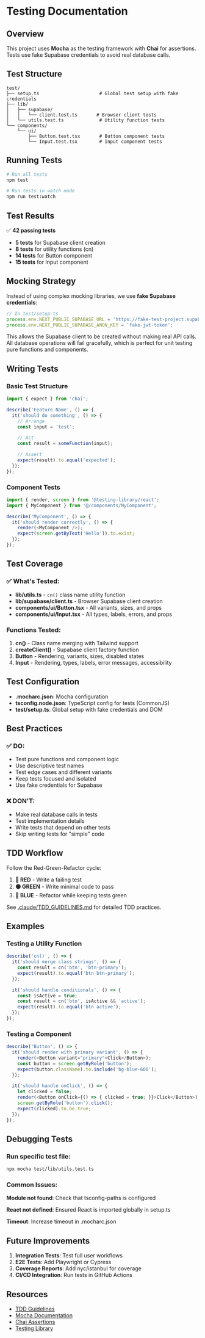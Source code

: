 # Testing Documentation

## Overview
This project uses **Mocha** as the testing framework with **Chai** for assertions. Tests use fake Supabase credentials to avoid real database calls.

## Test Structure

```
test/
├── setup.ts                      # Global test setup with fake credentials
├── lib/
│   ├── supabase/
│   │   └── client.test.ts       # Browser client tests
│   └── utils.test.ts             # Utility function tests
└── components/
    └── ui/
        ├── Button.test.tsx       # Button component tests
        └── Input.test.tsx        # Input component tests
```

## Running Tests

```bash
# Run all tests
npm test

# Run tests in watch mode
npm run test:watch
```

## Test Results

✅ **42 passing tests**

- **5 tests** for Supabase client creation
- **8 tests** for utility functions (cn)
- **14 tests** for Button component
- **15 tests** for Input component

## Mocking Strategy

Instead of using complex mocking libraries, we use **fake Supabase credentials**:

```typescript
// In test/setup.ts
process.env.NEXT_PUBLIC_SUPABASE_URL = 'https://fake-test-project.supabase.co';
process.env.NEXT_PUBLIC_SUPABASE_ANON_KEY = 'fake-jwt-token';
```

This allows the Supabase client to be created without making real API calls. All database operations will fail gracefully, which is perfect for unit testing pure functions and components.

## Writing Tests

### Basic Test Structure

```typescript
import { expect } from 'chai';

describe('Feature Name', () => {
  it('should do something', () => {
    // Arrange
    const input = 'test';

    // Act
    const result = someFunction(input);

    // Assert
    expect(result).to.equal('expected');
  });
});
```

### Component Tests

```typescript
import { render, screen } from '@testing-library/react';
import { MyComponent } from '@/components/MyComponent';

describe('MyComponent', () => {
  it('should render correctly', () => {
    render(<MyComponent />);
    expect(screen.getByText('Hello')).to.exist;
  });
});
```

## Test Coverage

### ✅ What's Tested:
- **lib/utils.ts** - `cn()` class name utility function
- **lib/supabase/client.ts** - Browser Supabase client creation
- **components/ui/Button.tsx** - All variants, sizes, and props
- **components/ui/Input.tsx** - All types, labels, errors, and props

### Functions Tested:
1. **cn()** - Class name merging with Tailwind support
2. **createClient()** - Supabase client factory function
3. **Button** - Rendering, variants, sizes, disabled states
4. **Input** - Rendering, types, labels, error messages, accessibility

## Test Configuration

- **.mocharc.json**: Mocha configuration
- **tsconfig.node.json**: TypeScript config for tests (CommonJS)
- **test/setup.ts**: Global setup with fake credentials and DOM

## Best Practices

### ✅ DO:
- Test pure functions and component logic
- Use descriptive test names
- Test edge cases and different variants
- Keep tests focused and isolated
- Use fake credentials for Supabase

### ❌ DON'T:
- Make real database calls in tests
- Test implementation details
- Write tests that depend on other tests
- Skip writing tests for "simple" code

## TDD Workflow

Follow the Red-Green-Refactor cycle:

1. **🔴 RED** - Write a failing test
2. **🟢 GREEN** - Write minimal code to pass
3. **🔵 BLUE** - Refactor while keeping tests green

See [.claude/TDD_GUIDELINES.md](.claude/TDD_GUIDELINES.md) for detailed TDD practices.

## Examples

### Testing a Utility Function

```typescript
describe('cn()', () => {
  it('should merge class strings', () => {
    const result = cn('btn', 'btn-primary');
    expect(result).to.equal('btn btn-primary');
  });

  it('should handle conditionals', () => {
    const isActive = true;
    const result = cn('btn', isActive && 'active');
    expect(result).to.equal('btn active');
  });
});
```

### Testing a Component

```typescript
describe('Button', () => {
  it('should render with primary variant', () => {
    render(<Button variant="primary">Click</Button>);
    const button = screen.getByRole('button');
    expect(button.className).to.include('bg-blue-600');
  });

  it('should handle onClick', () => {
    let clicked = false;
    render(<Button onClick={() => { clicked = true; }}>Click</Button>);
    screen.getByRole('button').click();
    expect(clicked).to.be.true;
  });
});
```

## Debugging Tests

### Run specific test file:
```bash
npx mocha test/lib/utils.test.ts
```

### Common Issues:

**Module not found**: Check that tsconfig-paths is configured

**React not defined**: Ensured React is imported globally in setup.ts

**Timeout**: Increase timeout in .mocharc.json

## Future Improvements

1. **Integration Tests**: Test full user workflows
2. **E2E Tests**: Add Playwright or Cypress
3. **Coverage Reports**: Add nyc/istanbul for coverage
4. **CI/CD Integration**: Run tests in GitHub Actions

## Resources

- [TDD Guidelines](.claude/TDD_GUIDELINES.md)
- [Mocha Documentation](https://mochajs.org/)
- [Chai Assertions](https://www.chaijs.com/)
- [Testing Library](https://testing-library.com/react)
